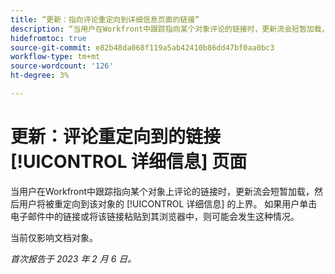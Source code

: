 ```yaml
---
title: “更新：指向评论重定向到详细信息页面的链接”
description: “当用户在Workfront中跟踪指向某个对象评论的链接时，更新流会短暂加载，然后用户被重定向到该对象的“详细信息”区域。 如果用户单击电子邮件中的链接或将该链接粘贴到其浏览器中，则可能会发生这种情况。”
hidefromtoc: true
source-git-commit: e82b48da068f119a5ab42410b86dd47bf0aa0bc3
workflow-type: tm+mt
source-wordcount: '126'
ht-degree: 3%

---
```



# 更新：评论重定向到的链接 [!UICONTROL 详细信息] 页面

当用户在Workfront中跟踪指向某个对象上评论的链接时，更新流会短暂加载，然后用户将被重定向到该对象的 [!UICONTROL 详细信息] 的上界。 如果用户单击电子邮件中的链接或将该链接粘贴到其浏览器中，则可能会发生这种情况。

当前仅影响文档对象。

_首次报告于 2023 年 2 月 6 日。_

